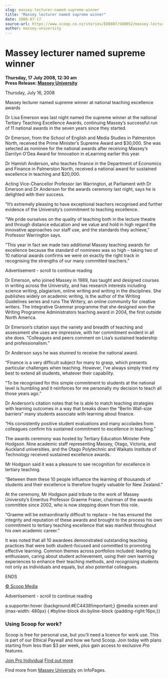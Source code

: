 ```yaml
---
slug: massey-lecturer-named-supreme-winner
title: "Massey lecturer named supreme winner"
date: 2008-07-17
source-url: https://www.scoop.co.nz/stories/ED0807/S00052/massey-lecturer-named-supreme-winner.htm
author: massey-university
---
```

Massey lecturer named supreme winner
====================================

**Thursday, 17 July 2008, 12:30 am**  
**Press Release: [Massey University](https://info.scoop.co.nz/Massey_University)**

Thursday, July 16, 2008

Massey lecturer named supreme winner at national teaching excellence awards

Dr Lisa Emerson was last night named the supreme winner at the national Tertiary Teaching Excellence Awards, continuing Massey’s successful run of 11 national awards in the seven years since they started.

Dr Emerson, from the School of English and Media Studies in Palmerston North, received the Prime Minister’s Supreme Award and $30,000. She was selected as nominee for the national awards after receiving Massey’s Darrilyn O’Dea Award for Innovation in eLearning earlier this year.

Dr Hamish Anderson, who teaches finance in the Department of Economics and Finance in Palmerston North, received a national award for sustained excellence in teaching and $20,000.

Acting Vice-Chancellor Professor Ian Warrington, at Parliament with Dr Emerson and Dr Anderson for the awards ceremony last night, says he is delighted with their success.

“It’s extremely pleasing to have exceptional teachers recognised and further evidence of the University’s commitment to teaching excellence.

“We pride ourselves on the quality of teaching both in the lecture theatre and through distance education and we value and hold in high regard the innovative approaches our staff use, and the standards they achieve,” Professor Warrington says.

“This year in fact we made two additional Massey teaching awards for excellence because the standard of nominees was so high – taking two of 10 national awards confirms we were on exactly the right track in recognising the strengths of our many committed teachers.”

Advertisement - scroll to continue reading





Dr Emerson, who joined Massey in 1989, has taught and designed courses in writing across the University, and has research interests including science writing, plagiarism, online writing and writing in the disciplines. She publishes widely on academic writing, is the author of the Writing Guidelines series and runs The Writery, an online community for creative writers. The Integrative Grammar programme that she designed won the Writing Programme Administrators teaching award in 2004, the first outside North America.

Dr Emerson’s citation says the variety and breadth of teaching and assessment she uses are impressive, with her commitment evident in all she does. “Colleagues and peers comment on Lisa’s sustained leadership and professionalism.”

Dr Anderson says he was stunned to receive the national award.

“Finance is a very difficult subject for many to grasp, which presents particular challenges when teaching. However, I’ve always simply tried my best to extend all students, whatever their capability.

“To be recognised for this simple commitment to students at the national level is humbling and it reinforces for me personally my decision to teach all those years ago.”

Dr Anderson’s citation notes that he is able to match teaching strategies with learning outcomes in a way that breaks down the “Berlin Wall-size barriers” many students associate with learning about finance.

“His consistently positive student evaluations and many accolades from colleagues confirm his sustained commitment to excellence in teaching.”

The awards ceremony was hosted by Tertiary Education Minister Pete Hodgson. Nine academic staff representing Massey, Otago, Victoria, and Auckland universities, and the Otago Polytechnic and Waikato Institute of Technology received sustained excellence awards.

Mr Hodgson said it was a pleasure to see recognition for excellence in tertiary teaching.

“Between them these 10 people influence the learning of thousands of students and their excellence is therefore hugely valuable for New Zealand.”

At the ceremony, Mr Hodgson paid tribute to the work of Massey University’s Emeritus Professor Graeme Fraser, chairman of the awards committee since 2002, who is now stepping down from this role.

“Graeme will be extraordinarily difficult to replace – he has ensured the integrity and reputation of these awards and brought to the process his own commitment to tertiary teaching excellence that was manifest throughout his own academic career.”

It was noted that all 10 awardees demonstrated outstanding teaching practices that were both student-focused and committed to promoting effective learning. Common themes across portfolios included: leading by enthusiasm, caring about student achievement, using their own learning experiences to enhance their teaching methods, and recognising students not only as individuals and equals, but also potential colleagues.

ENDS

[© Scoop Media](http://www.scoop.co.nz/about/terms.html)  

Advertisement - scroll to continue reading



a.supporter:hover {background:#EC4438!important;} @media screen and (max-width: 480px) { #byline-block div.byline-block {padding-right:16px;}}

### Using Scoop for work?

Scoop is free for personal use, but you’ll need a licence for work use. This is part of our Ethical Paywall and how we fund Scoop. Join today with plans starting from less than $3 per week, plus gain access to exclusive _Pro_ features.  
  
[Join Pro Individual](https://pro.scoop.co.nz/Individual/?from=ProIn24) [Find out more](https://pro.scoop.co.nz/using-scoop-for-work/?from=ProIn24)

Find more from [Massey University](https://info.scoop.co.nz/Massey_University) on InfoPages.
